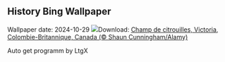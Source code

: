 ## History Bing Wallpaper
Wallpaper date: 2024-10-29
![](https://www.bing.com/th?id=OHR.PumpkinMist_FR-CA3413645612_UHD.jpg&w=1000)Download: [Champ de citrouilles, Victoria, Colombie-Britannique, Canada (© Shaun Cunningham/Alamy)](https://www.bing.com/th?id=OHR.PumpkinMist_FR-CA3413645612_UHD.jpg)

Auto get programm by LtgX
